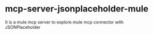 # mcp-server-jsonplaceholder-mule
It is a mule mcp server to explore mule mcp connector with JSONPlaceholder
